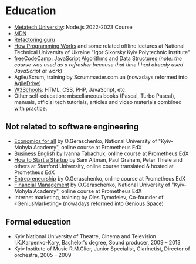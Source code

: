 # Education

- [Metatech University](https://github.com/metatech-university): Node.js 2022-2023 Course
- [MDN](https://developer.mozilla.org/en-US/)
- [Refactoring.guru](https://refactoring.guru/uk)
- [How Programming Works](https://github.com/HowProgrammingWorks) and some related offline lectures at National Technical University of Ukraine "Igor Sikorsky Kyiv Polytechnic Institute"
- [freeCodeCamp](https://www.freecodecamp.org/): [JavaScript Algorithms and Data Structures](https://freecodecamp.org/certification/fcc129c64d7-be97-45ce-aac7-94bf49f609c8/javascript-algorithms-and-data-structures) (_note: the course was used as a refresher because that time I had already used JavaScript at work_)
- Agile/Scrum, training by Scrummaster.com.ua (nowadays reformed into [AgileDrive](https://www.agiledrive.io/uk/own/scrummaster))
- [W3Schools](https://www.w3schools.com/): HTML, CSS, PHP, JavaScript, etc.
- Other self-education: miscellaneous books (Pascal, Turbo Pascal), manuals, official tech tutorials, articles and video materials combined with practice.

## Not related to software engineering

- [Economics for all](https://apps.prometheus.org.ua/learning/course/course-v1:NaUKMA+103+2015_T1/home) by O.Geraschenko, National University of "Kyiv-Mohyla Academy", online course at Prometheus EdX
- [Business English](https://apps.prometheus.org.ua/learning/course/course-v1:Prometheus+ENG103+2016_T1/home) by Ivanna Tabachuk, online course at Prometheus EdX
- [How to Start a Startup](https://apps.prometheus.org.ua/learning/course/course-v1:Prometheus+Startup101+2015_T2/home) by Sam Altman, Paul Graham, Peter Thiele and others at Stanford University, online course translated & hosted at Prometheus EdX
- [Entrepreneurship](https://apps.prometheus.org.ua/learning/course/course-v1:Prometheus+ENTREPR101+2016_T1/home) by O.Geraschenko, online course at Prometheus EdX
- [Financial Management](https://apps.prometheus.org.ua/learning/course/course-v1:NAUKMA+101+2014_T2/home) by O.Geraschenko, National University of "Kyiv-Mohyla Academy", online course at Prometheus EdX
- Internet marketing, training by Oles Tymofeiev, Co-founder of «GeniusMarketing» (nowadays reformed into [Genious.Space](https://genius.space/))

## Formal education

- Kyiv National University of Theatre, Cinema and Television I.K.Karpenko-Kary, Bachelor's degree, Sound producer, 2009 – 2013
- Kyiv Institute of Music R.M.Glier, Junior Specialist, Clarinetist, Director of orchestra, 2005 – 2009
